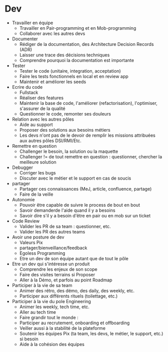 # Dev
* Travailler en équipe
  * Travailler en Pair-programming et en Mob-programming
  * Collaborer avec les autres devs
* Documenter
  * Rédiger de la documentation, des Architecture Decision Records (ADR)
  * Laisser une trace des décisions techniques
  * Comprendre pourquoi la documentation est importante
* Tester
  * Tester le code (unitaire, integration, acceptation)
  * Faire les tests fonctionnels en local et en review app
  * Maintenir et améliorer les seeds
* Ecrire du code
  * Fullstack
  * Réaliser des features
  * Maintenir la base de code, l'améliorer (refactorisation), l'optimiser, s'assurer de la qualité
  * Questionner le code, remonter ses douleurs
* Relation avec les autres pôles
  * Aide au support
  * Proposer des solutions aux besoins métiers
  * Les devs n'ont pas de le devoir de remplir les missions attribuées aux autres pôles DSI/RMI/Etc.
* Remettre en question
  * Challenger le besoin, la solution ou la maquette
  * Challenger != de tout remettre en question : questionner, chercher la meilleure solution
* Debugger
  * Corriger les bugs
  * Discuter avec le métier et le support en cas de soucis
* partager
  * Partager ces connaissances (MeJ, article, confluence, partage)
  * Faire de la veille
* Autonomie
  * Pouvoir être capable de suivre le process de bout en bout
  * Savoir demanderde l'aide quand il y a besoins
  * Savoir dire s'il y a besoin d'être en pair ou en mob sur un ticket
* Code Review
  * Valider les PR de sa team : questionner, etc.
  * Valider les PR des autres teams
* Avoir une posture de dev
  * Valeurs Pix
  * partager/bienveillance/feedback
  * Egoless Programming
  * Etre un dev de son équipe autant que de tout le pôle
* Etre un dev qui s'intéresse un produit
  * Comprendre les enjeux de son scope
  * Faire des visites terrains si Proposer
  * Aller à la Démo, et parfois au point Roadmap
* Participer à la vie de sa team
  * Animer des rétro, des démo, des daily, des weekly, etc.
  * Participer aux différents rituels (toilettage, etc.)
* Participer à la vie du pole Engineering
  * Animer les weekly, tech time, etc.
  * Aller au tech time
  * Faire grandir tout le monde :
  * Participer au recrutement, onboarding et offboarding
  * Veiller aussi à la stabilité de la plateforme
  * Soutenir les équipes Pix (ta team, les devs, le métier, le support, etc.) si besoin
  * Aide à la cohésion des équipes
